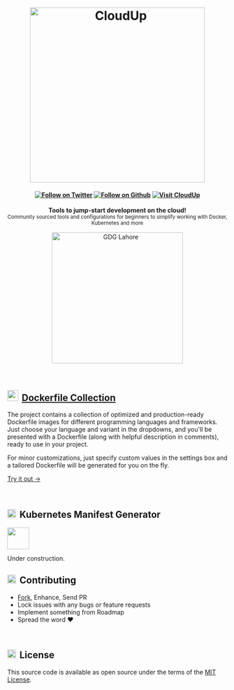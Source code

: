 <!-- Heading: Start -->
<h1 align="center">
  <a href="https://cloudup.dev/">
    <img alt="CloudUp" src='static/logo.png' width='400px'/>
  </a>
</h1>

<h4 align="center">

[![Follow on Twitter][shield-twitter]][social-twitter] [![Follow on Github][shield-github]][social-github] [![Visit CloudUp][shield-site]][cloudup]

</h4>

<p align="center">
  <b>Tools to jump-start development on the cloud!</b><br/>
  <sub>Community sourced tools and configurations for beginners to simplify working with Docker, Kubernetes and more</sub>
</p>

<p align="center">
  <a href="https://gdglahore.com/">
    <img alt="GDG Lahore" src='static/gdg-lahore.png' width='300px'/>
  </a>
</p>

<br/>
<!-- Heading: End -->

## <img width="25" style="margin-right: 8px; margin-bottom: -2px;" src="https://user-images.githubusercontent.com/25181517/117207330-263ba280-adf4-11eb-9b97-0ac5b40bc3be.png" />[Dockerfile Collection][cloudup]

The project contains a collection of optimized and production-ready Dockerfile images for different programming
languages and frameworks. Just choose your language and variant in the dropdowns, and you'll be presented with
a Dockerfile (along with helpful description in comments), ready to use in your project.

For minor customizations, just specify custom values in the settings box and a tailored Dockerfile will be
generated for you on the fly.

[Try it out →][cloudup]

<br/>

## <img width="20" style="margin-right: 8px; margin-bottom: -2px;" src="https://user-images.githubusercontent.com/25181517/182534006-037f08b5-8e7b-4e5f-96b6-5d2a5558fa85.png" />Kubernetes Manifest Generator

<img width="50" style="display: block; margin-bottom: 12px;" src="https://cdn-icons-png.flaticon.com/128/4930/4930409.png" />
Under construction.

<br/>

## <img width="20" style="margin-right: 8px; margin-bottom: -2px;" src="https://cdn-icons-png.flaticon.com/128/921/921347.png" />Contributing

- [Fork][github-fork], Enhance, Send PR
- Lock issues with any bugs or feature requests
- Implement something from Roadmap
- Spread the word :heart:

<br>

## <img width="20" style="margin-right: 8px; margin-bottom: -2px;" src="https://cdn-icons-png.flaticon.com/128/1728/1728431.png" />License

This source code is available as open source under the terms of the [MIT License][license].

<br>

[cloudup]: https://cloudup.dev/
[logo]: static/logo.png
[license]: ./LICENSE
[shield-twitter]: https://img.shields.io/twitter/follow/sheharyarn?color=%231adba2&label=Follow%20on%20Twitter&style=flat-square
[shield-github]: https://img.shields.io/github/followers/sheharyarn?color=%231adba2&label=Follow%20on%20Github&style=flat-square
[shield-site]: https://img.shields.io/badge/Visit-CloudUp.dev%20%E2%86%92-green?&style=flat-square&color=1adba2
[social-twitter]: https://twitter.com/sheharyarn
[social-github]: https://github.com/sheharyarn
[github-fork]: https://github.com/sheharyarn/cloudup.dev/fork
